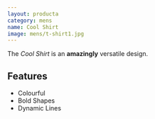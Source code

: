 ```yaml
---
layout: producta
category: mens
name: Cool Shirt
image: mens/t-shirt1.jpg
---
```


The *Cool Shirt* is an **amazingly** versatile design.


## Features

- Colourful
- Bold Shapes
- Dynamic Lines

